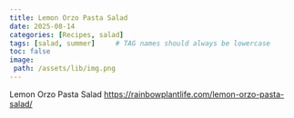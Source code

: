 ```yaml
---
title: Lemon Orzo Pasta Salad 
date: 2025-08-14
categories: [Recipes, salad]
tags: [salad, summer]     # TAG names should always be lowercase
toc: false
image:
 path: /assets/lib/img.png
---
```

Lemon Orzo Pasta Salad
https://rainbowplantlife.com/lemon-orzo-pasta-salad/
